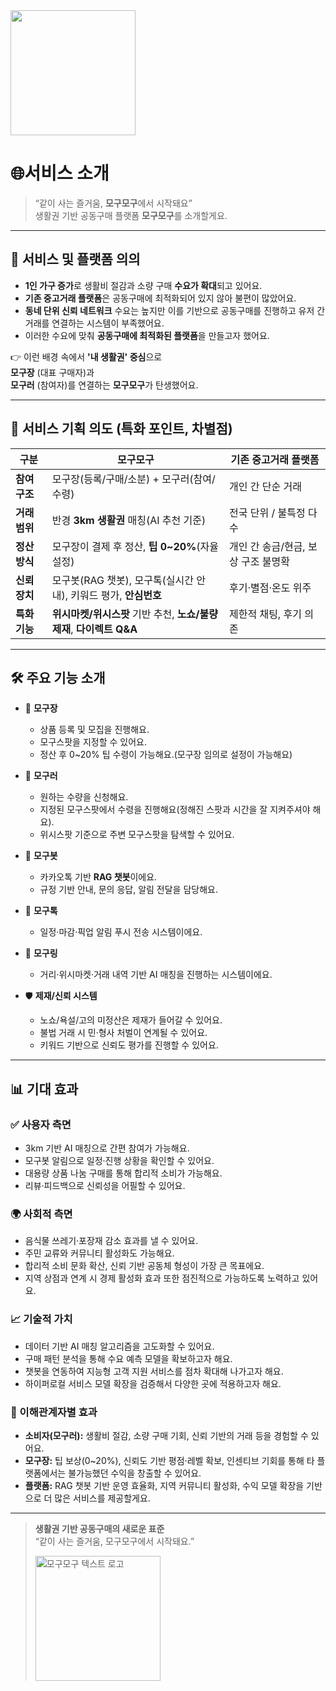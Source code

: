 <img src="https://github.com/ai-sesac2-Nbbang/Logos/blob/main/%EB%AA%A8%EA%B5%AC_%ED%85%8D%EC%8A%A4%ED%8A%B8_%EB%A1%9C%EA%B3%A0-removebg-ver.png" width="200"/>

# 🌐**서비스 소개**

> “같이 사는 즐거움, **모구모구**에서 시작돼요”  
생활권 기반 공동구매 플랫폼 **모구모구**를 소개할게요.

---

## 📌 서비스 및 플랫폼 의의

- **1인 가구 증가**로 생활비 절감과 소량 구매 **수요가 확대**되고 있어요.  
- **기존 중고거래 플랫폼**은 공동구매에 최적화되어 있지 않아 불편이 많았어요.  
- **동네 단위 신뢰 네트워크** 수요는 높지만 이를 기반으로 공동구매를 진행하고 유저 간 거래를 연결하는 시스템이 부족했어요.  
- 이러한 수요에 맞춰 **공동구매에 최적화된 플랫폼**을 만들고자 했어요.

👉 이런 배경 속에서 **'내 생활권' 중심**으로  
**모구장** (대표 구매자)과  
**모구러** (참여자)를 연결하는 **모구모구**가 탄생했어요.


---



## 🎯 서비스 기획 의도 (특화 포인트, 차별점)

| 구분 | 모구모구 | 기존 중고거래 플랫폼 |
| --- | --- | --- |
| **참여 구조** | 모구장(등록/구매/소분) + 모구러(참여/수령) | 개인 간 단순 거래 |
| **거래 범위** | 반경 **3km 생활권** 매칭(AI 추천 기준) | 전국 단위 / 불특정 다수 |
| **정산 방식** | 모구장이 결제 후 정산, **팁 0~20%**(자율 설정) | 개인 간 송금/현금, 보상 구조 불명확 |
| **신뢰 장치** | 모구봇(RAG 챗봇), 모구톡(실시간 안내), 키워드 평가, **안심번호** | 후기·별점·온도 위주 |
| **특화 기능** | **위시마켓/위시스팟** 기반 추천, **노쇼/불량 제재**, **다이렉트 Q&A** | 제한적 채팅, 후기 의존 |

---

## 🛠️ 주요 기능 소개

- 👤 **모구장** 
  - 상품 등록 및 모집을 진행해요.  
  - 모구스팟을 지정할 수 있어요.  
  - 정산 후 0~20% 팁 수령이 가능해요.(모구장 임의로 설정이 가능해요)  

- 👥 **모구러**   
  - 원하는 수량을 신청해요.  
  - 지정된 모구스팟에서 수령을 진행해요(정해진 스팟과 시간을 잘 지켜주셔야 해요).  
  - 위시스팟 기준으로 주변 모구스팟을 탐색할 수 있어요.  


- 🤖 **모구봇**   
  - 카카오톡 기반 **RAG 챗봇**이에요.  
  - 규정 기반 안내, 문의 응답, 알림 전달을 담당해요.  

- 🔔 **모구톡**  
  - 일정·마감·픽업 알림 푸시 전송 시스템이에요.

- 📍 **모구링**   
  - 거리·위시마켓·거래 내역 기반 AI 매칭을 진행하는 시스템이에요.  

- 🛡️ **제재/신뢰 시스템**   
  - 노쇼/욕설/고의 미정산은 제재가 들어갈 수 있어요.  
  - 불법 거래 시 민·형사 처벌이 연계될 수 있어요.  
  - 키워드 기반으로 신뢰도 평가를 진행할 수 있어요.  

---

## 📊 기대 효과

### ✅ 사용자 측면
- 3km 기반 AI 매칭으로 간편 참여가 가능해요.  
- 모구봇 알림으로 일정·진행 상황을 확인할 수 있어요.  
- 대용량 상품 나눔 구매를 통해 합리적 소비가 가능해요. 
- 리뷰·피드백으로 신뢰성을 어필할 수 있어요.  

### 🌍 사회적 측면
- 음식물 쓰레기·포장재 감소 효과를 낼 수 있어요.  
- 주민 교류와 커뮤니티 활성화도 가능해요.  
- 합리적 소비 문화 확산, 신뢰 기반 공동체 형성이 가장 큰 목표에요.  
- 지역 상점과 연계 시 경제 활성화 효과 또한 점진적으로 가능하도록 노력하고 있어요.  

### 📈 기술적 가치
- 데이터 기반 AI 매칭 알고리즘을 고도화할 수 있어요. 
- 구매 패턴 분석을 통해 수요 예측 모델을 확보하고자 해요.  
- 챗봇을 연동하여 지능형 고객 지원 서비스를 점차 확대해 나가고자 해요.  
- 하이퍼로컬 서비스 모델 확장을 검증해서 다양한 곳에 적용하고자 해요.  

### 👥 이해관계자별 효과
- **소비자(모구러):** 생활비 절감, 소량 구매 기회, 신뢰 기반의 거래 등을 경험할 수 있어요.   
- **모구장:** 팁 보상(0~20%), 신뢰도 기반 평점·레벨 확보, 인센티브 기회를 통해 타 플랫폼에서는 불가능했던 수익을 창출할 수 있어요.  
- **플랫폼:** RAG 챗봇 기반 운영 효율화, 지역 커뮤니티 활성화, 수익 모델 확장을 기반으로 더 많은 서비스를 제공할게요.  

---

> **생활권 기반 공동구매의 새로운 표준**  
> “같이 사는 즐거움, 모구모구에서 시작돼요.”
> 
> <img src="https://github.com/ai-sesac2-Nbbang/Logos/blob/main/%EB%AA%A8%EA%B5%AC_%ED%85%8D%EC%8A%A4%ED%8A%B8_%EB%A1%9C%EA%B3%A0-removebg-ver.png" alt="모구모구 텍스트 로고" width="200"/>
